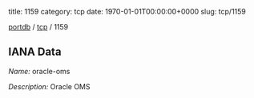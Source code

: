 title: 1159
category: tcp
date: 1970-01-01T00:00:00+0000
slug: tcp/1159

[portdb](/) / [tcp](/category/tcp.html) / 1159


## IANA Data

_Name:_ oracle-oms

_Description:_ Oracle OMS

